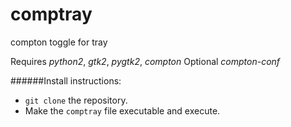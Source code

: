 # comptray
compton toggle for tray

Requires *python2*, *gtk2*, *pygtk2*, *compton*
Optional *compton-conf*

######Install instructions:

- `git clone` the repository.
- Make the `comptray` file executable and execute.
